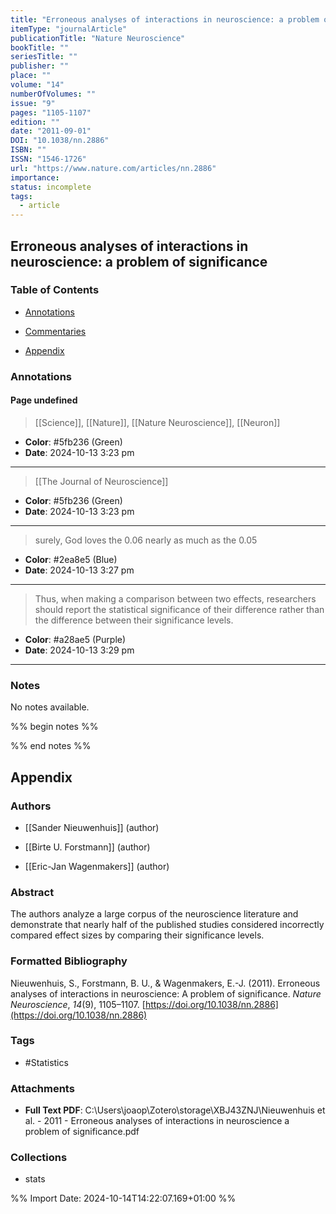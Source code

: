 ```yaml
---
title: "Erroneous analyses of interactions in neuroscience: a problem of significance"
itemType: "journalArticle"
publicationTitle: "Nature Neuroscience"
bookTitle: ""
seriesTitle: ""
publisher: ""
place: ""
volume: "14"
numberOfVolumes: ""
issue: "9"
pages: "1105-1107"
edition: ""
date: "2011-09-01"
DOI: "10.1038/nn.2886"
ISBN: ""
ISSN: "1546-1726"
url: "https://www.nature.com/articles/nn.2886"
importance: 
status: incomplete
tags:
  - article
---
```


## Erroneous analyses of interactions in neuroscience: a problem of significance

### Table of Contents

- [Annotations](#annotations)

+ [Commentaries](#commentaries)

- [Appendix](#appendix)

### Annotations




#### Page undefined








> [[Science]], [[Nature]], [[Nature Neuroscience]], [[Neuron]]





- **Color**: #5fb236 (Green)
- **Date**: 2024-10-13 3:23 pm

---








> [[The  Journal of Neuroscience]]





- **Color**: #5fb236 (Green)
- **Date**: 2024-10-13 3:23 pm

---







> surely, God loves the 0.06 nearly as much as the 0.05





- **Color**: #2ea8e5 (Blue)
- **Date**: 2024-10-13 3:27 pm

---







> Thus, when making a comparison between two effects, researchers should report the statistical significance of their difference rather than the difference between their significance levels.





- **Color**: #a28ae5 (Purple)
- **Date**: 2024-10-13 3:29 pm

---





### Notes


No notes available.


%% begin notes %%

<!-- Write your personal notes here -->

%% end notes %%

## Appendix

### Authors


- [[Sander Nieuwenhuis]] (author)

- [[Birte U. Forstmann]] (author)

- [[Eric-Jan Wagenmakers]] (author)



### Abstract

The authors analyze a large corpus of the neuroscience literature and demonstrate that nearly half of the published studies considered incorrectly compared effect sizes by comparing their significance levels.


### Formatted Bibliography

Nieuwenhuis, S., Forstmann, B. U., & Wagenmakers, E.-J. (2011). Erroneous analyses of interactions in neuroscience: A problem of significance. _Nature Neuroscience_, _14_(9), 1105–1107. [https://doi.org/10.1038/nn.2886](https://doi.org/10.1038/nn.2886)


### Tags


- #Statistics




### Attachments


- **Full Text PDF**: C:\Users\joaop\Zotero\storage\XBJ43ZNJ\Nieuwenhuis et al. - 2011 - Erroneous analyses of interactions in neuroscience a problem of significance.pdf




### Collections


- stats





%% Import Date: 2024-10-14T14:22:07.169+01:00 %%
